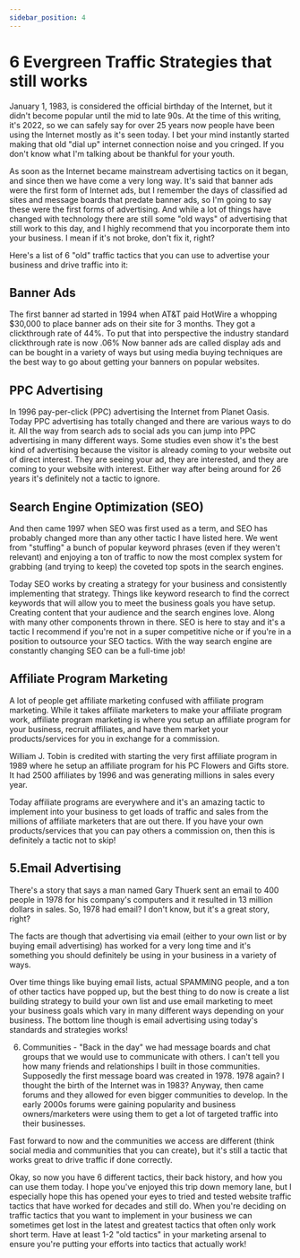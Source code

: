 ```yaml
---
sidebar_position: 4
---
```


# 6 Evergreen Traffic Strategies that still works 

January 1, 1983, is considered the official birthday of the Internet, but it didn't become popular until the mid to late 90s. At the time of this writing, it's 2022, so we can safely say for over 25 years now people have been using the Internet mostly as it's seen today. I bet your mind instantly started making that old "dial up" internet connection noise and you cringed. If you don't know what I'm talking about be thankful for your youth.

As soon as the Internet became mainstream advertising tactics on it began, and since then we have come a very long way. It's said that banner ads were the first form of Internet ads, but I remember the days of classified ad sites and message boards that predate banner ads, so I'm going to say these were the first forms of advertising. And while a lot of things have changed with technology there are still some "old ways" of advertising that still work to this day, and I highly recommend that you incorporate them into your business. I mean if it's not broke, don't fix it, right?

Here's a list of 6 "old" traffic tactics that you can use to advertise your business and drive traffic into it:

## Banner Ads 
The first banner ad started in 1994 when AT&T paid HotWire a whopping $30,000 to place banner ads on their site for 3 months. They got a clickthrough rate of 44%. To put that into perspective the industry standard clickthrough rate is now .06% Now banner ads are called display ads and can be bought in a variety of ways but using media buying techniques are the best way to go about getting your banners on popular websites.

## PPC Advertising 

In 1996 pay-per-click (PPC) advertising the Internet from Planet Oasis. Today PPC advertising has totally changed and there are various ways to do it. All the way from search ads to social ads you can jump into PPC advertising in many different ways. Some studies even show it's the best kind of advertising because the visitor is already coming to your website out of direct interest. They are seeing your ad, they are interested, and they are coming to your website with interest. Either way after being around for 26 years it's definitely not a tactic to ignore.

## Search Engine Optimization (SEO) 

And then came 1997 when SEO was first used as a term, and SEO has probably changed more than any other tactic I have listed here. We went from "stuffing" a bunch of popular keyword phrases (even if they weren't relevant) and enjoying a ton of traffic to now the most complex system for grabbing (and trying to keep) the coveted top spots in the search engines. 

Today SEO works by creating a strategy for your business and consistently implementing that strategy. Things like keyword research to find the correct keywords that will allow you to meet the business goals you have setup. Creating content that your audience and the search engines love. Along with many other components thrown in there. SEO is here to stay and it's a tactic I recommend if you're not in a super competitive niche or if you're in a position to outsource your SEO tactics. With the way search engine are constantly changing SEO can be a full-time job!

## Affiliate Program Marketing 
   
A lot of people get affiliate marketing confused with affiliate program marketing. While it takes affiliate marketers to make your affiliate program work, affiliate program marketing is where you setup an affiliate program for your business, recruit affiliates, and have them market your products/services for you in exchange for a commission. 

William J. Tobin is credited with starting the very first affiliate program in 1989 where he setup an affiliate program for his PC Flowers and Gifts store. It had 2500 affiliates by 1996 and was generating millions in sales every year.

Today affiliate programs are everywhere and it's an amazing tactic to implement into your business to get loads of traffic and sales from the millions of affiliate marketers that are out there. If you have your own products/services that you can pay others a commission on, then this is definitely a tactic not to skip!

## 5.Email Advertising 

 There's a story that says a man named Gary Thuerk sent an email to 400 people in 1978 for his company's computers and it resulted in 13 million dollars in sales. So, 1978 had email? I don't know, but it's a great story, right?

The facts are though that advertising via email (either to your own list or by buying email advertising) has worked for a very long time and it's something you should definitely be using in your business in a variety of ways.

Over time things like buying email lists, actual SPAMMING people, and a ton of other tactics have popped up, but the best thing to do now is create a list building strategy to build your own list and use email marketing to meet your business goals which vary in many different ways depending on your business. The bottom line though is email advertising using today's standards and strategies works!

6. Communities - "Back in the day" we had message boards and chat groups that we would use to communicate with others. I can't tell you how many friends and relationships I built in those communities. Supposedly the first message board was created in 1978. 1978 again? I thought the birth of the Internet was in 1983? Anyway, then came forums and they allowed for even bigger communities to develop. In the early 2000s forums were gaining popularity and business owners/marketers were using them to get a lot of targeted traffic into their businesses.

Fast forward to now and the communities we access are different (think social media and communities that you can create), but it's still a tactic that works great to drive traffic if done correctly. 

Okay, so now you have 6 different tactics, their back history, and how you can use them today. I hope you've enjoyed this trip down memory lane, but I especially hope this has opened your eyes to tried and tested website traffic tactics that have worked for decades and still do. When you're deciding on traffic tactics that you want to implement in your business we can sometimes get lost in the latest and greatest tactics that often only work short term. Have at least 1-2 "old tactics" in your marketing arsenal to ensure you're putting your efforts into tactics that actually work! 

 


